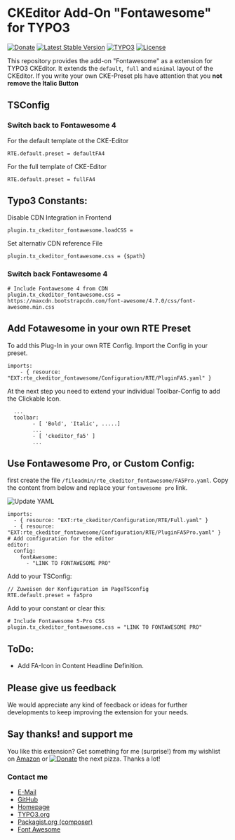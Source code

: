 # CKEditor Add-On "Fontawesome" for TYPO3
[![Donate](https://img.shields.io/badge/Donate-PayPal-green.svg?style=for-the-badge)](https://www.paypal.me/dirkpersky)
[![Latest Stable Version](https://img.shields.io/packagist/v/dirkpersky/typo3-rte-ckeditor-fontawesome?style=for-the-badge)](https://packagist.org/packages/dirkpersky/typo3-rte-ckeditor-fontawesome)
[![TYPO3](https://img.shields.io/badge/TYPO3-rte__ckeditor__fontawesome-%23f49700?style=for-the-badge)](https://extensions.typo3.org/extension/rte_ckeditor_fontawesome/)
[![License](https://img.shields.io/packagist/l/dirkpersky/typo3-rte-ckeditor-fontawesome?style=for-the-badge)](https://packagist.org/packages/dirkpersky/typo3-rte-ckeditor-fontawesome)

This repository provides the add-on "Fontawesome" as a extension for TYPO3 CKEditor.
It extends the `default`,` full` and `minimal` layout of the CKEditor. If you write your own CKE-Preset pls have attention that you **not remove the Italic Button**

## TSConfig
### Switch back to Fontawesome 4
For the default template ot the CKE-Editor
```
RTE.default.preset = defaultFA4
```
For the full template of CKE-Editor
```
RTE.default.preset = fullFA4
```

## Typo3 Constants:
Disable CDN Integration in Frontend
```
plugin.tx_ckeditor_fontawesome.loadCSS = 
```
Set alternativ CDN reference File
```
plugin.tx_ckeditor_fontawesome.css = {$path}
```

### Switch back Fontawesome 4
```
# Include Fontawesome 4 from CDN
plugin.tx_ckeditor_fontawesome.css = https://maxcdn.bootstrapcdn.com/font-awesome/4.7.0/css/font-awesome.min.css
```
## Add Fotawesome in your own RTE Preset
To add this Plug-In in your own RTE Config. Import the Config in your preset.
```
imports:
    - { resource: "EXT:rte_ckeditor_fontawesome/Configuration/RTE/PluginFA5.yaml" }
```

At the next step you need to extend your individual Toolbar-Config to add the Clickable Icon.
```
  ...
  toolbar:
        - [ 'Bold', 'Italic', .....]
        ...
        - [ 'ckeditor_fa5' ]
        ...
```

## Use Fontawesome Pro, or Custom Config:
first create the file `/fileadmin/rte_ckeditor_fontawesome/FA5Pro.yaml`.
Copy the content from below and replace your `fontawesome pro` link.

![Update YAML](https://img.shields.io/badge/UPDATE-FA5%20PRO%20YAML-green?style=for-the-badge)
```
imports:
  - { resource: "EXT:rte_ckeditor/Configuration/RTE/Full.yaml" }
  - { resource: "EXT:rte_ckeditor_fontawesome/Configuration/RTE/PluginFA5Pro.yaml" }
# Add configuration for the editor
editor:
  config:
    fontAwesome:
      - "LINK TO FONTAWESOME PRO"
```

Add to your TSConfig:
```
// Zuweisen der Konfiguration im PageTSconfig
RTE.default.preset = fa5pro
```

Add to your constant or clear this:
```
# Include Fontawesome 5-Pro CSS
plugin.tx_ckeditor_fontawesome.css = "LINK TO FONTAWESOME PRO"
```

## ToDo:
- Add FA-Icon in Content Headline Definition.

## Please give us feedback
We would appreciate any kind of feedback or ideas for further developments to keep improving the extension for your needs.

## Say thanks! and support me
You like this extension? Get something for me (surprise!) from my wishlist on [Amazon](https://www.amazon.de/hz/wishlist/ls/15L17XDFBEYFL/r) or [![Donate](https://img.shields.io/badge/Donate-PayPal-green.svg)](https://www.paypal.me/dirkpersky) the next pizza. Thanks a lot!

### Contact me
- [E-Mail](mailto:info@dp-wired.de)
- [GitHub](https://github.com/DirkPersky/rte-ckeditor-fontawesome)
- [Homepage](https://web-kon.de)
- [TYPO3.org](https://extensions.typo3.org/extension/rte_ckeditor_fontawesome/)
- [Packagist.org (composer)](https://packagist.org/packages/dirkpersky/typo3-rte-ckeditor-fontawesome)
- [Font Awesome](https://fontawesome.com)
